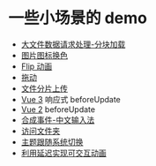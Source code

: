 # 一些小场景的 demo

- [大文件数据请求处理-分块加载](./big-fetch-text/index.html)
- [图片图标换色](./img-color-change/index.html)
- [Flip 动画](./flip/index.html)
- [拖动](./drag/index.html)
- [文件分片上传](./chunk-upload/front-end/index.html)
- [Vue 3](./vite-project/index.html)
响应式
beforeUpdate
- [Vue 2](./vue2-project/public/index.html)
beforeUpdate
- [合成事件-中文输入法](./composition/index.html)
- [访问文件夹](./access-directory/index.html)
- [主题跟随系统切换](./perform-theme/index.html)
- [利用延迟实现可交互动画](./animation-delay/index.html)